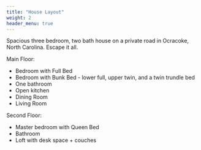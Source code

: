 ```yaml
---
title: "House Layout"
weight: 2
header_menu: true
---
```

Spacious three bedroom, two bath house on a private road in Ocracoke, North Carolina. Escape it all. 

Main Floor:
- Bedroom with Full Bed
- Bedroom with Bunk Bed - lower full, upper twin, and a twin trundle bed
- One bathroom
- Open kitchen
- Dining Room
- Living Room

Second Floor:
- Master bedroom with Queen Bed
- Bathroom
- Loft with desk space + couches

